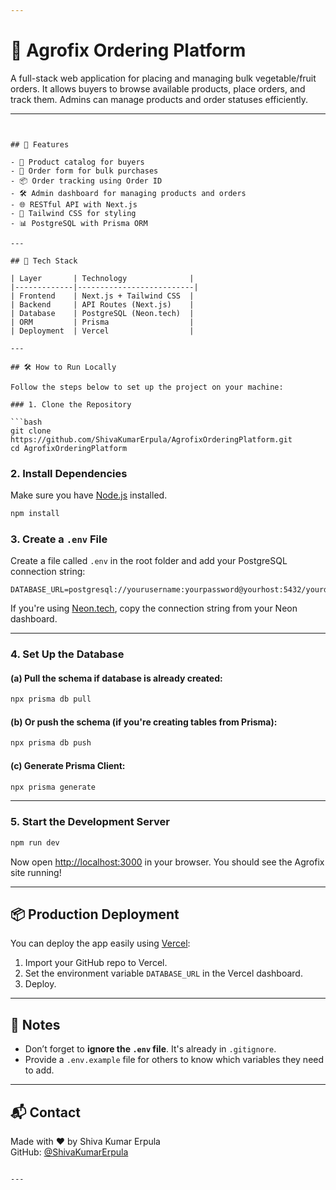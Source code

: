 ```yaml
---

```
# 🌽 Agrofix Ordering Platform

A full-stack web application for placing and managing bulk vegetable/fruit orders. It allows buyers to browse available products, place orders, and track them. Admins can manage products and order statuses efficiently.

---
```


## 🚀 Features

- 🥕 Product catalog for buyers
- 🧾 Order form for bulk purchases
- 📦 Order tracking using Order ID
- 🛠 Admin dashboard for managing products and orders
- 🌐 RESTful API with Next.js
- 💅 Tailwind CSS for styling
- 📊 PostgreSQL with Prisma ORM

---

## 🧰 Tech Stack

| Layer       | Technology              |
|-------------|--------------------------|
| Frontend    | Next.js + Tailwind CSS  |
| Backend     | API Routes (Next.js)    |
| Database    | PostgreSQL (Neon.tech)  |
| ORM         | Prisma                  |
| Deployment  | Vercel                  |

---

## 🛠 How to Run Locally

Follow the steps below to set up the project on your machine:

### 1. Clone the Repository

```bash
git clone https://github.com/ShivaKumarErpula/AgrofixOrderingPlatform.git
cd AgrofixOrderingPlatform
```

### 2. Install Dependencies

Make sure you have [Node.js](https://nodejs.org/) installed.

```bash
npm install
```

### 3. Create a `.env` File

Create a file called `.env` in the root folder and add your PostgreSQL connection string:

```env
DATABASE_URL=postgresql://yourusername:yourpassword@yourhost:5432/yourdatabasename
```

If you're using [Neon.tech](https://neon.tech), copy the connection string from your Neon dashboard.

---

### 4. Set Up the Database

#### (a) Pull the schema if database is already created:

```bash
npx prisma db pull
```

#### (b) Or push the schema (if you're creating tables from Prisma):

```bash
npx prisma db push
```

#### (c) Generate Prisma Client:

```bash
npx prisma generate
```

---

### 5. Start the Development Server

```bash
npm run dev
```

Now open [http://localhost:3000](http://localhost:3000) in your browser. You should see the Agrofix site running!

---

## 📦 Production Deployment

You can deploy the app easily using [Vercel](https://vercel.com/):

1. Import your GitHub repo to Vercel.
2. Set the environment variable `DATABASE_URL` in the Vercel dashboard.
3. Deploy.

---

## 📝 Notes

- Don’t forget to **ignore the `.env` file**. It's already in `.gitignore`.
- Provide a `.env.example` file for others to know which variables they need to add.

---

## 📬 Contact

Made with ❤️ by Shiva Kumar Erpula  
GitHub: [@ShivaKumarErpula](https://github.com/ShivaKumarErpula)
```

---
